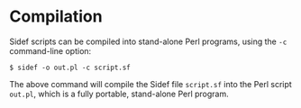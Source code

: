 # Compilation

Sidef scripts can be compiled into stand-alone Perl programs, using the `-c` command-line option:


```shell
$ sidef -o out.pl -c script.sf
```

The above command will compile the Sidef file `script.sf` into the Perl script `out.pl`, which is a fully portable, stand-alone Perl program.
